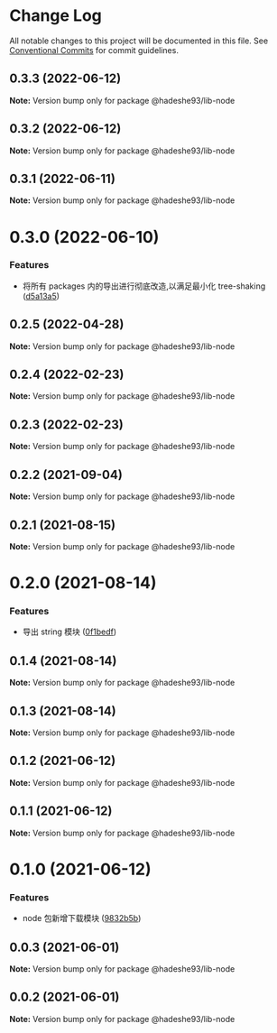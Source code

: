 # Change Log

All notable changes to this project will be documented in this file.
See [Conventional Commits](https://conventionalcommits.org) for commit guidelines.

## 0.3.3 (2022-06-12)

**Note:** Version bump only for package @hadeshe93/lib-node





## 0.3.2 (2022-06-12)

**Note:** Version bump only for package @hadeshe93/lib-node





## 0.3.1 (2022-06-11)

**Note:** Version bump only for package @hadeshe93/lib-node





# 0.3.0 (2022-06-10)


### Features

* 将所有 packages 内的导出进行彻底改造,以满足最小化 tree-shaking ([d5a13a5](https://github.com/hadeshe93/hh-lib/commit/d5a13a531ef45686708f45b68a7d7ab2a51ec7fd))





## 0.2.5 (2022-04-28)

**Note:** Version bump only for package @hadeshe93/lib-node





## 0.2.4 (2022-02-23)

**Note:** Version bump only for package @hadeshe93/lib-node





## 0.2.3 (2022-02-23)

**Note:** Version bump only for package @hadeshe93/lib-node





## 0.2.2 (2021-09-04)

**Note:** Version bump only for package @hadeshe93/lib-node





## 0.2.1 (2021-08-15)

**Note:** Version bump only for package @hadeshe93/lib-node





# 0.2.0 (2021-08-14)


### Features

* 导出 string 模块 ([0f1bedf](https://github.com/hadeshe93/hh-lib/commit/0f1bedfd9591f7ceee4b51ea8579b94c2845c2ed))





## 0.1.4 (2021-08-14)

**Note:** Version bump only for package @hadeshe93/lib-node





## 0.1.3 (2021-08-14)

**Note:** Version bump only for package @hadeshe93/lib-node





## 0.1.2 (2021-06-12)

**Note:** Version bump only for package @hadeshe93/lib-node





## 0.1.1 (2021-06-12)

**Note:** Version bump only for package @hadeshe93/lib-node





# 0.1.0 (2021-06-12)


### Features

* node 包新增下载模块 ([9832b5b](https://github.com/hadeshe93/hh-lib/commit/9832b5b0c746734d2e44db6d77f9e45a0ef536ee))





## 0.0.3 (2021-06-01)

**Note:** Version bump only for package @hadeshe93/lib-node





## 0.0.2 (2021-06-01)

**Note:** Version bump only for package @hadeshe93/lib-node
